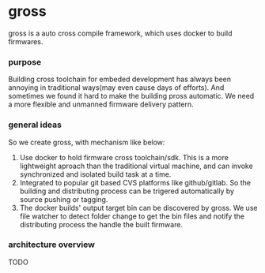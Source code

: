 # gross
gross is a auto cross compile framework, which uses docker to build firmwares.

### purpose
Building cross toolchain for embeded development has always been annoying in traditional ways(may even cause days of efforts). And sometimes we found it hard to make the building pross automatic. We need a more flexible and unmanned firmware delivery pattern. 

### general ideas
So we create gross, with mechanism like below:

1. Use docker to hold firmware cross toolchain/sdk. This is a more lightweight aproach than the traditional virtual machine, and can invoke synchronized and isolated build task at a time.
2. Integrated to popular git based CVS platforms like github/gitlab. So the building and distributing process can be trigered automatically by source pushing or tagging.
3. The docker builds' output target bin can be discovered by gross. We use file watcher to detect folder change to get the bin files and notify the distributing process the handle the built firmware. 

### architecture overview
TODO